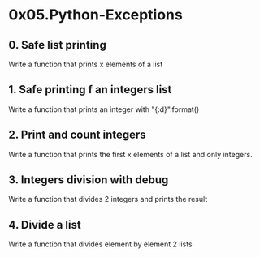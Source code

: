 # 0x05.Python-Exceptions

## 0. Safe list printing
Write a function that prints x elements of a list

## 1. Safe printing f an integers list
Write a function that prints an integer with "{:d}".format()

## 2. Print and count integers
Write a function that prints the first x elements of a list and only integers.

## 3. Integers division with debug
Write a function that divides 2 integers and prints the result

## 4. Divide a list
Write a function that divides element by element 2 lists

